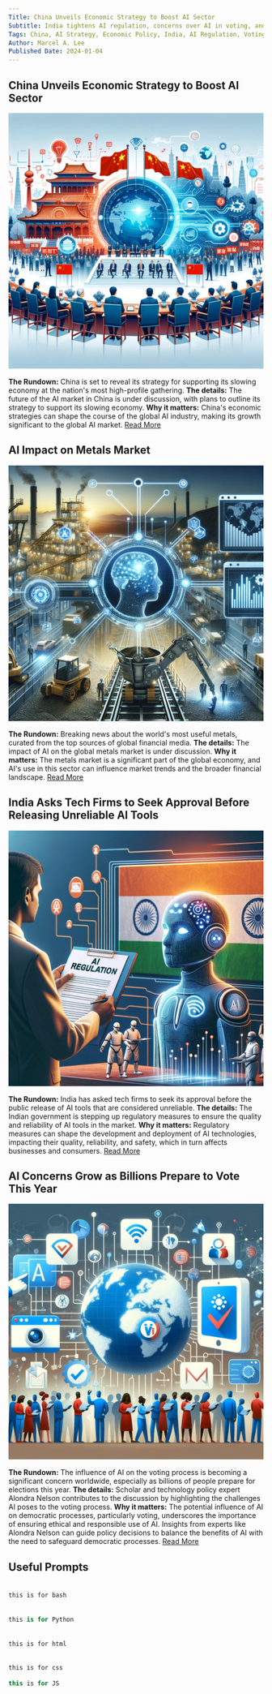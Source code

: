 ```yaml
---
Title: China Unveils Economic Strategy to Boost AI Sector
Subtitle: India tightens AI regulation, concerns over AI in voting, and the impact on the metals market
Tags: China, AI Strategy, Economic Policy, India, AI Regulation, Voting Technology, Metals Market, Global AI Trends
Author: Marcel A. Lee
Published Date: 2024-01-04
---
```


## China Unveils Economic Strategy to Boost AI Sector 

![China Unveils Economic Strategy to Boost AI Sector](../../theme/static/image/blog-images/china-unveils-economic-strategy-to-boost-ai-sector.webp)

**The Rundown:** China is set to reveal its strategy for supporting its slowing economy at the nation's most high-profile gathering. 
**The details:** The future of the AI market in China is under discussion, with plans to outline its strategy to support its slowing economy.
**Why it matters:** China's economic strategies can shape the course of the global AI industry, making its growth significant to the global AI market. [Read More](https://www.forexfactory.com/news/1270435-ai-market-outlook-for-march-4-2024)

## AI Impact on Metals Market

![AI Impact on Metals Market](../../theme/static/image/blog-images/ai-impact-on-metals-market.webp)

**The Rundown:** Breaking news about the world's most useful metals, curated from the top sources of global financial media.
**The details:** The impact of AI on the global metals market is under discussion.
**Why it matters:** The metals market is a significant part of the global economy, and AI's use in this sector can influence market trends and the broader financial landscape. [Read More](https://www.metalsmine.com/news/1270435-ai-market-outlook-for-march-4-2024)

## India Asks Tech Firms to Seek Approval Before Releasing Unreliable AI Tools

![India Asks Tech Firms to Seek Approval Before Releasing Unreliable AI Tools](../../theme/static/image/blog-images/india-asks-tech-firms-to-seek-approval-before-releasing-unreliable-ai-tools.webp)

**The Rundown:** India has asked tech firms to seek its approval before the public release of AI tools that are considered unreliable.
**The details:** The Indian government is stepping up regulatory measures to ensure the quality and reliability of AI tools in the market.
**Why it matters:** Regulatory measures can shape the development and deployment of AI technologies, impacting their quality, reliability, and safety, which in turn affects businesses and consumers. [Read More](https://www.usnews.com/news/technology/articles/2024-03-04/india-asks-tech-firms-to-seek-approval-before-releasing-unreliable-ai-tools)

## AI Concerns Grow as Billions Prepare to Vote This Year

![AI Concerns Grow as Billions Prepare to Vote This Year](../../theme/static/image/blog-images/ai-concerns-grow-as-billions-prepare-to-vote-this-year.webp)

**The Rundown:** The influence of AI on the voting process is becoming a significant concern worldwide, especially as billions of people prepare for elections this year.
**The details:** Scholar and technology policy expert Alondra Nelson contributes to the discussion by highlighting the challenges AI poses to the voting process.
**Why it matters:** The potential influence of AI on democratic processes, particularly voting, underscores the importance of ensuring ethical and responsible use of AI. Insights from experts like Alondra Nelson can guide policy decisions to balance the benefits of AI with the need to safeguard democratic processes. [Read More](https://www.nhpr.org/2024-03-04/ai-concerns-grow-as-billions-of-people-worldwide-prepare-to-vote-this-year)

## Useful Prompts

```bash

this is for bash

```
```python

this is for Python

```

```html

this is for html

```
```css

this is for css

```
```js
this is for JS
```